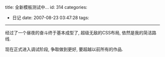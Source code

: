 title: 全新模板测试中...
id: 314
categories:
  - 日记
date: 2007-08-23 03:47:28
tags:
---

经过了一个昼夜的奋斗终于基本成型了, 超级无敌的CSS布局, 依然是我的简洁路线.

现在正式进入调试阶段, 争取做到更好, 要超越以前所有的作品.